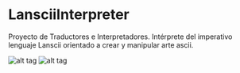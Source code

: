 # LansciiInterpreter
Proyecto de Traductores e Interpretadores.
Intérprete del imperativo lenguaje Lanscii orientado a crear y manipular arte ascii.

![alt tag](https://raw.github.com/javierlopm/LansciiInterpreter/tree/Javier/lexer/automataImg/identifier.png)
![alt tag](https://raw.github.com/javierlopm/LansciiInterpreter/tree/Javier/lexer/automataImg/write.png)
